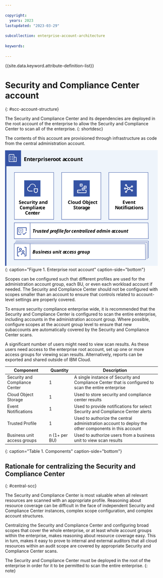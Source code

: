 ```yaml
---

copyright:
  years: 2023
lastupdated: "2023-03-29"

subcollection: enterprise-account-architecture

keywords:

---
```


{{site.data.keyword.attribute-definition-list}}

# Security and Compliance Center account
{: #scc-account-structure}

The Security and Compliance Center and its dependencies are deployed in the root account of the enterprise to allow the Security and Compliance Center to scan all of the enterprise. 
{: shortdesc} 

The contents of this account are provisioned through infrastructure as code from the central administration account.

![root account diagram. All of the information is conveyed in the surrounding text.](images/root.svg){: caption="Figure 1. Enterprise root account" caption-side="bottom"}

Scopes can be configured such that different profiles are used for the administration account group, each BU, or even each workload account if needed. The Security and Compliance Center should not be configured with scopes smaller than an account to ensure that controls related to account-level settings are properly covered.

To ensure security compliance enterprise wide, it is recommended that the Security and Compliance Center is configured to scan the entire enterprise, including accounts in the administration account group. Where possible, configure scopes at the account group level to ensure that new subaccounts are automatically covered by the Security and Compliance Center scans.

A significant number of users might need to view scan results. As these users need access to the enterprise root account, set up one or more access groups for viewing scan results. Alternatively, reports can be exported and shared outside of IBM Cloud.

| Component | Quantity | Description |
|-----------|--------------|----|
| Security and Compliance Center | 1 |  A single instance of Security and Compliance Center that is configured to scan the entire enterprise |
| Cloud Object Storage | 1 | Used to store security and compliance center results |
| Event Notifications | 1 | Used to provide notifications for select Security and Compliance Center alerts |
| Trusted Profile | 1 | Used to authorize the central administration account to deploy the other components in this account |
| Business unit access groups | n (1+ per BU) | Used to authorize users from a business unit to view scan results |
{: caption="Table 1. Components" caption-side="bottom"}


## Rationale for centralizing the Security and Compliance Center
{: #central-scc}

The Security and Compliance Center is most valuable when all relevant resources are scanned with an appropriate profile. Reasoning about resource coverage can be difficult in the face of independent Security and Compliance Center instances, complex scope configuration, and complex account structures.

Centralizing the Security and Compliance Center and configuring broad scopes that cover the whole enterprise, or at least whole account groups within the enterprise, makes reasoning about resource coverage easy. This in turn, makes it easy to prove to internal and external auditors that all cloud resources within an audit scope are covered by appropriate Security and Compliance Center scans.

The Security and Compliance Center must be deployed in the root of the enterprise in order for it to be permitted to scan the entire enterprise.
{: note}

